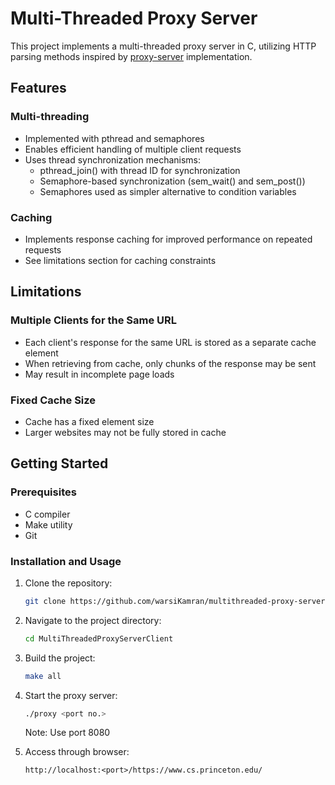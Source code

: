 # Multi-Threaded Proxy Server

This project implements a multi-threaded proxy server in C, utilizing HTTP parsing methods inspired by [proxy-server](https://github.com/vaibhavnaagar/proxy-server)
 implementation.

## Features

### Multi-threading
- Implemented with pthread and semaphores
- Enables efficient handling of multiple client requests
- Uses thread synchronization mechanisms:
  - pthread_join() with thread ID for synchronization
  - Semaphore-based synchronization (sem_wait() and sem_post())
  - Semaphores used as simpler alternative to condition variables

### Caching
- Implements response caching for improved performance on repeated requests
- See limitations section for caching constraints

## Limitations

### Multiple Clients for the Same URL
- Each client's response for the same URL is stored as a separate cache element
- When retrieving from cache, only chunks of the response may be sent
- May result in incomplete page loads

### Fixed Cache Size
- Cache has a fixed element size
- Larger websites may not be fully stored in cache

## Getting Started

### Prerequisites
- C compiler
- Make utility
- Git

### Installation and Usage

1. Clone the repository:
   ```bash
   git clone https://github.com/warsiKamran/multithreaded-proxy-server.git
   ```

2. Navigate to the project directory:
   ```bash
   cd MultiThreadedProxyServerClient
   ```

3. Build the project:
   ```bash
   make all
   ```

4. Start the proxy server:
   ```bash
   ./proxy <port no.>
   ```
   Note: Use port 8080

5. Access through browser:
   ```
   http://localhost:<port>/https://www.cs.princeton.edu/
   ```
